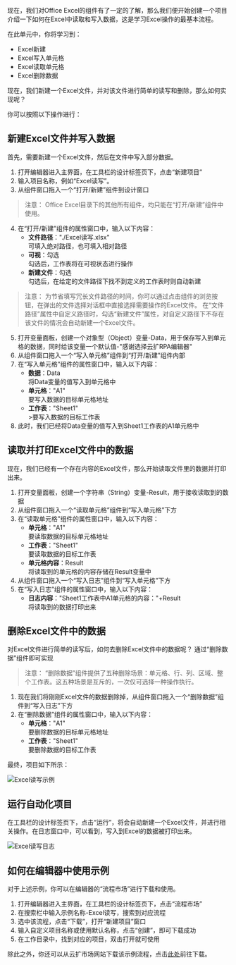 现在，我们对Office Excel的组件有了一定的了解，那么我们便开始创建一个项目介绍一下如何在Excel中读取和写入数据，这是学习Excel操作的最基本流程。

在此单元中，你将学习到：
- Excel新建
- Excel写入单元格
- Excel读取单元格
- Excel删除数据

现在，我们新建一个Excel文件，并对该文件进行简单的读写和删除，那么如何实现呢？

你可以按照以下操作进行：

## 新建Excel文件并写入数据
首先，需要新建一个Excel文件，然后在文件中写入部分数据。
1. 打开编辑器进入主界面，在工具栏的设计标签页下，点击“新建项目”
2. 输入项目名称，例如“Excel读写”。
3. 从组件窗口拖入一个“打开/新建”组件到设计窗口
> 注意：
> Office Excel目录下的其他所有组件，均只能在“打开/新建”组件中使用。
4. 在“打开/新建”组件的属性窗口中，输入以下内容：
    - **文件路径**："./Excel读写.xlsx"</br>可填入绝对路径，也可填入相对路径
    - **可视**：勾选</br>勾选后，工作表将在可视状态进行操作
    - **新建文件**：勾选</br>勾选后，在给定的文件路径下找不到定义的工作表时则自动新建
> 注意：
> 为节省填写冗长文件路径的时间，你可以通过点击组件的浏览按钮，在弹出的文件选择对话框中直接选择需要操作的Excel文件。
> 在“文件路径”属性中自定义路径时，勾选“新建文件”属性，对自定义路径下不存在该文件的情况会自动新建一个Excel文件。
5. 打开变量面板，创建一个对象型（Object）变量-Data，用于保存写入到单元格的数据，同时给该变量一个默认值-"感谢选择云扩RPA编辑器"
6. 从组件窗口拖入一个“写入单元格”组件到“打开/新建”组件内部
7. 在“写入单元格”组件的属性窗口中，输入以下内容：
    - **数据**：Data</br>将Data变量的值写入到单元格中
    - **单元格**："A1"</br>要写入数据的目标单元格地址
    - **工作表**："Sheet1"</br>>要写入数据的目标工作表
8. 此时，我们已经将Data变量的值写入到Sheet1工作表的A1单元格中

## 读取并打印Excel文件中的数据
现在，我们已经有一个存在内容的Excel文件，那么开始读取文件里的数据并打印出来。
1. 打开变量面板，创建一个字符串（String）变量-Result，用于接收读取到的数据
2. 从组件窗口拖入一个“读取单元格”组件到“写入单元格”下方
3. 在“读取单元格”组件的属性窗口中，输入以下内容：
    - **单元格**："A1"</br>要读取数据的目标单元格地址
    - **工作表**："Sheet1"</br>要读取数据的目标工作表
    - **单元格内容**：Result</br>将读取到的单元格的内容存储在Result变量中
4. 从组件窗口拖入一个“写入日志”组件到“写入单元格”下方
5. 在“写入日志”组件的属性窗口中，输入以下内容：
    - **日志内容**："Sheet1工作表中A1单元格的内容："+Result</br>将读取到的数据打印出来

## 删除Excel文件中的数据
对Excel文件进行简单的读写后，如何去删除Excel文件中的数据呢？
通过“删除数据”组件即可实现
> 注意：
> “删除数据”组件提供了五种删除场景：单元格、行、列、区域、整个工作表。这五种场景是互斥的，一次仅可选择一种操作执行。
1. 现在我们将刚刚Excel文件的数据删除掉，从组件窗口拖入一个“删除数据”组件到“写入日志”下方
2. 在“删除数据”组件的属性窗口中，输入以下内容：
    - **单元格**："A1"</br>要删除数据的目标单元格地址
    - **工作表**："Sheet1"</br>要删除数据的目标工作表

最终，项目如下所示：

![Excel读写示例](https://docimages.blob.core.chinacloudapi.cn/images/Lesson/OfficeExcel/Excel-readingAndWriting.PNG)

## 运行自动化项目
在工具栏的设计标签页下，点击“运行”，将会自动新建一个Excel文件，并进行相关操作。在日志窗口中，可以看到，写入到Excel的数据被打印出来。

![Excel读写日志](https://docimages.blob.core.chinacloudapi.cn/images/Lesson/OfficeExcel/log-read.PNG)

## 如何在编辑器中使用示例
对于上述示例，你可以在编辑器的“流程市场”进行下载和使用。
1. 打开编辑器进入主界面，在工具栏的设计标签页下，点击“流程市场”
2. 在搜索栏中输入示例名称-Excel读写，搜索到对应流程
3. 选中该流程，点击“下载”，打开“新建项目”窗口
4. 输入自定义项目名称或使用默认名称，点击“创建”，即可下载成功
5. 在工作目录中，找到对应的项目，双击打开就可使用

除此之外，你还可以从云扩市场网站下载该示例流程，点击[此处]()前往下载。
